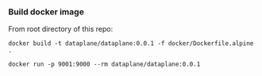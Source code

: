 ### Build docker image
From root directory of this repo:

```
docker build -t dataplane/dataplane:0.0.1 -f docker/Dockerfile.alpine .

docker run -p 9001:9000 --rm dataplane/dataplane:0.0.1
```